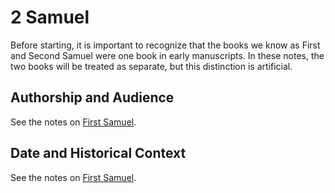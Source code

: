 # 2 Samuel

Before starting, it is important to recognize that the books we know as First and Second Samuel were one book in early manuscripts. In these notes, the two books will be treated as separate, but this distinction is artificial.

## Authorship and Audience
See the notes on [First Samuel](1_samuel.html).

## Date and Historical Context
See the notes on [First Samuel](1_samuel.html).
